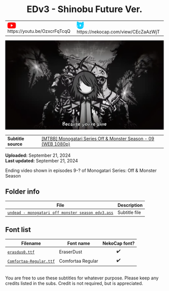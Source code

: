 
<h1 align='center'>EDv3 - Shinobu Future Ver.</h1>

<table align='center'>
    <tr>
        <td> <img src='../../.img/youtube.svg' alt='YouTube' width=27 align='center'> &nbsp https://youtu.be/OzxcrFqTcqQ </td>
        <td> <img src='../../.img/nekocap.svg' alt='NekoCap' width=23 align='center'> &nbsp https://nekocap.com/view/CEcZaAzWjT </td>
    </tr>
</table>

[![](./preview.webp)](https://www.youtube.com/watch?v=OzxcrFqTcqQ&nekocap=CEcZaAzWjT)

<table align='center'>
    <tr>
        <!-- Subtitle source -->
        <td><b>Subtitle source</b></td>
        <!--  [[MTBB] Monogatari Series Off & Monster Season - 09 (WEB 1080p)](https://nyaa.si/view/1875268) -->
        <td><a href="https://nyaa.si/view/1875268">[MTBB] Monogatari Series Off &amp; Monster Season - 09 (WEB 1080p)</a></td>
    </tr>
</table>

**Uploaded:** September 21, 2024  
**Last updated:** September 21, 2024

<!-- Description goes here -->
Ending video shown in episodes 9-? of Monogatari Series: Off & Monster Season

## Folder info

| File | Description |
| ---- | ----------- |
[`undead - monogatari off monster season edv3.ass`](undead%20-%20monogatari%20off%20monster%20season%20edv3.ass) | Subtitle file |

## Font list

| Filename | Font name | NekoCap font? |
| ---- | ---- | :--: |
 [`erasdus0.ttf`](https://github.com/abrokecube/subtitles-fonts/blob/main/NekoCap%20fonts/erasdus0.ttf) | EraserDust | ✔️ |
 [`Comfortaa-Regular.ttf`](https://github.com/abrokecube/subtitles-fonts/blob/main/NekoCap%20fonts/Comfortaa-Regular.ttf) | Comfortaa Regular | ✔️ |

<!-- Permissions -->
## 
You are free to use these subtitles for whatever purpose. Please keep any credits listed in the subs. Credit is not required, but is appreciated.
